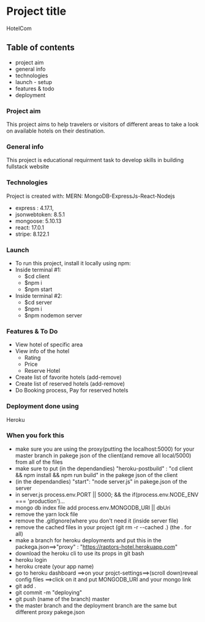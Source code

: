# Project title 
HotelCom
## Table of contents
* project aim
* general info
* technologies
* launch - setup
* features & todo
* deployment
### Project aim 
This project aims to help travelers or visitors of different areas to take a look on available hotels on their destination.
### General info
This project is educational requirment task to develop skills in building fullstack website 
### Technologies
Project is created with:
MERN: MongoDB-ExpressJs-React-Nodejs
*  express : 4.17.1,
*  jsonwebtoken: 8.5.1
*  mongoose: 5.10.13
*  react: 17.0.1
*  stripe: 8.122.1
### Launch
* To run this project, install it locally using npm:
* Inside terminal #1:
    * $cd client 
    * $npm i
    * $npm start
* Inside terminal #2:
    * $cd server
    * $npm i
    * $npm nodemon server
### Features & To Do
* View hotel of specific area
* View info of the hotel
    * Rating
    * Price
    * Reserve Hotel
* Create list of favorite hotels (add-remove)
* Create list of reserved hotels (add-remove)
* Do Booking process, Pay for reserved hotels
### Deployment done using
Heroku
### When you fork this
* make sure you are using the proxy(putting the localhost:5000) for your master branch in pakege json of the client(and remove all local/5000) from all of the files
* make sure to put (in the dependandies) "heroku-postbuild" : "cd client && npm install && npm run build" in the pakege json of the client
*  (in the dependandies) "start": "node server.js" in pakege.json of the server
* in server.js process.env.PORT || 5000; && the if(process.env.NODE_ENV === 'production')...
* mongo db index  file add  process.env.MONGODB_URI || dbUri
* remove the yarn lock file
* remove the .gitIgnore(where you don't need it (inside server file)
* remove the cached files in your project (git rm  -r --cached .) (the . for all)
* make a branch for heroku deployments and put this in the packega.json==>"proxy" : "https://raptors-hotel.herokuapp.com"
* download the heroku cli to use its props in git bash
* heroku login
* heroku create (your app name)
* go to heroku dashboard ==>on your projct-settings==>(scroll down)reveal config files ==>click on it and put MONGODB_URI and your mongo link
* git add .
* git commit -m "deploying"
* git push (name of the branch) master
* the master branch and the deployment branch are the same but different proxy pakege.json